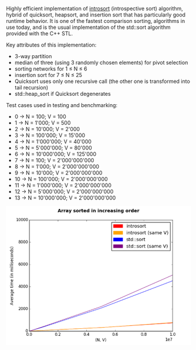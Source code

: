Highly efficient implementation of [introsort](https://en.wikipedia.org/wiki/Introsort) (introspective sort) algorithm, hybrid of quicksort, heapsort, and insertion sort that has particularly good runtime behavior.  It is one of the fastest comparison sorting, algorithms in use today, and is the usual implementation of the std::sort algorithm provided with the C++ STL.

Key attributes of this implementation:
* 3-way partition 
* median of three (using 3 randomly chosen elements) for pivot selection
* sorting networks for 1 &le; N &le; 6
* insertion sort for 7 &le; N &le; 25
* Quicksort uses only one recursive call (the other one is transformed into tail recursion)
* std::heap_sort if Quicksort degenerates


Test cases used in testing and benchmarking:
 *  0 -> N = 100;          V = 100
 *  1 -> N = 1'000;        V = 500
 *  2 -> N = 10'000;       V = 2'000
 *  3 -> N = 100'000;      V = 15'000
 *  4 -> N = 1'000'000;    V = 40'000
 *  5 -> N = 5'000'000;    V = 80'000
 *  6 -> N = 10'000'000;   V = 125'000
 *  7 -> N = 100;          V = 2'000'000'000
 *  8 -> N = 1'000;        V = 2'000'000'000
 *  9 -> N = 10'000;       V = 2'000'000'000
 * 10 -> N = 100'000;      V = 2'000'000'000
 * 11 -> N = 1'000'000;    V = 2'000'000'000
 * 12 -> N = 5'000'000;   V = 2'000'000'000
 * 13 -> N = 10'000'000;  V = 2'000'000'000

![](https://github.com/AlexandruValeanu/Algorithms-and-Data-Structures/blob/master/Introsort/charts/figure_0.png)
